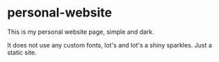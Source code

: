 # personal-website

This is my personal website page, simple and dark.

It does not use any custom fonts, lot's and lot's a shiny sparkles. Just a static site.

